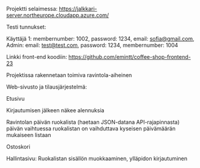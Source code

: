 Projektti selaimessa: https://jalkkari-server.northeurope.cloudapp.azure.com/ 

Testi tunnukset:

Käyttäjä 1: membernumber: 1002, password: 1234, email: sofia@gmail.com,
Admin: email: test@test.com, password: 1234, membernumber: 1004

Linkki front-end koodiin: https://github.com/emintt/coffee-shop-frontend-23

Projektissa rakennetaan toimiva ravintola-aiheinen

Web-sivusto ja tilausjärjestelmä:

Etusivu

Kirjautumisen jälkeen näkee alennuksia

Ravintolan päivän ruokalista (haetaan JSON-datana API-rajapinnasta) päivän vaihtuessa ruokalistan on vaihduttava kyseisen päivämäärän mukaiseen listaan

Ostoskori

Hallintasivu: Ruokalistan sisällön muokkaaminen, ylläpidon kirjautuminen
